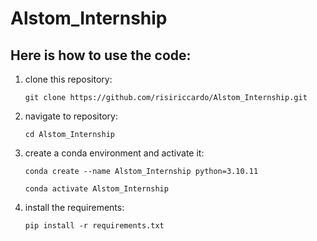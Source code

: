 # Alstom_Internship

## Here is how to use the code:

1) clone this repository:

    `git clone https://github.com/risiriccardo/Alstom_Internship.git`
3) navigate to repository:

    `cd Alstom_Internship`
3) create a conda environment and activate it:

    `conda create --name Alstom_Internship python=3.10.11`
   
    `conda activate Alstom_Internship`
5) install the requirements:

    `pip install -r requirements.txt`
